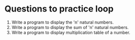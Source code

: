 # Questions to practice loop

1. Write a program to display the 'n' natural numbers.
2. Write a program to display the sum of 'n' natural numbers.
3. Write a program to display multiplication table of a number.
